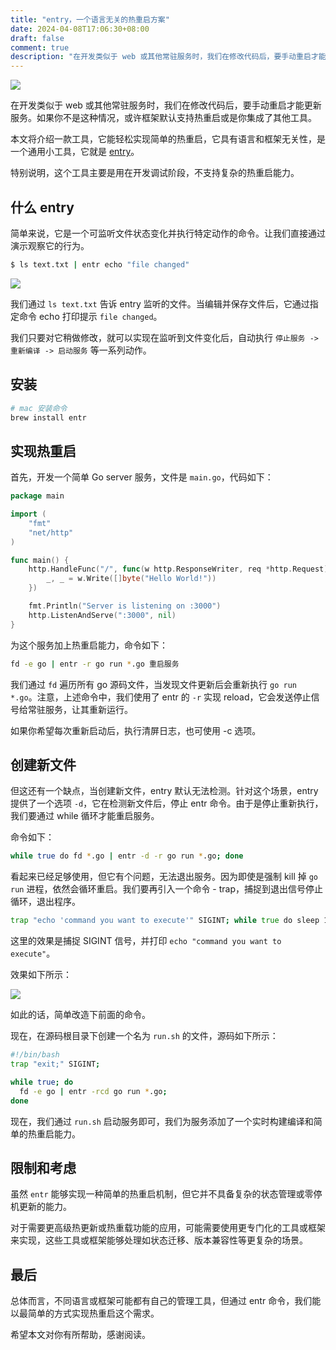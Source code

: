 ```yaml
---
title: "entry，一个语言无关的热重启方案"
date: 2024-04-08T17:06:30+08:00
draft: false
comment: true
description: "在开发类似于 web 或其他常驻服务时，我们在修改代码后，要手动重启才能更新服务。如果你不是这种情况，或许框架默认支持热重启或是你集成了其他工具"
---
```


![](https://cdn.jsdelivr.net/gh/poloxue/images@2024-04/2024-04-08-hot-restart-service-01.png)

在开发类似于 web 或其他常驻服务时，我们在修改代码后，要手动重启才能更新服务。如果你不是这种情况，或许框架默认支持热重启或是你集成了其他工具。

本文将介绍一款工具，它能轻松实现简单的热重启，它具有语言和框架无关性，是一个通用小工具，它就是 [entry](https://github.com/eradman/entr)。

特别说明，这个工具主要是用在开发调试阶段，不支持复杂的热重启能力。

## 什么 entry

简单来说，它是一个可监听文件状态变化并执行特定动作的命令。让我们直接通过演示观察它的行为。

```bash
$ ls text.txt | entr echo "file changed"
```

![](https://cdn.jsdelivr.net/gh/poloxue/images@2023-11/2023-11-02-high-productivity-shell-commands-part3-01.gif)

我们通过 `ls text.txt` 告诉 entry 监听的文件。当编辑并保存文件后，它通过指定命令 echo 打印提示 `file changed`。

我们只要对它稍做修改，就可以实现在监听到文件变化后，自动执行 `停止服务 -> 重新编译 -> 启动服务` 等一系列动作。

## 安装

```bash
# mac 安装命令
brew install entr
```

## 实现热重启

首先，开发一个简单 Go server 服务，文件是 `main.go`，代码如下： 

```go
package main

import (
	"fmt"
	"net/http"
)

func main() {
	http.HandleFunc("/", func(w http.ResponseWriter, req *http.Request) {
		_, _ = w.Write([]byte("Hello World!"))
	})

	fmt.Println("Server is listening on :3000")
	http.ListenAndServe(":3000", nil)
}
```

为这个服务加上热重启能力，命令如下：

```bash
fd -e go | entr -r go run *.go 重启服务
```

我们通过 `fd` 遍历所有 go 源码文件，当发现文件更新后会重新执行 `go run *.go`。注意，上述命令中，我们使用了 entr 的 `-r` 实现 reload，它会发送停止信号给常驻服务，让其重新运行。

如果你希望每次重新启动后，执行清屏日志，也可使用 -c 选项。

## 创建新文件

但这还有一个缺点，当创建新文件，entry 默认无法检测。针对这个场景，entry 提供了一个选项 `-d`，它在检测新文件后，停止 entr 命令。由于是停止重新执行，我们要通过 while 循环才能重启服务。

命令如下：

```bash
while true do fd *.go | entr -d -r go run *.go; done
```

看起来已经足够使用，但它有个问题，无法退出服务。因为即使是强制 kill 掉 `go run` 进程，依然会循环重启。我们要再引入一个命令 - trap，捕捉到退出信号停止循环，退出程序。

```zsh
trap "echo 'command you want to execute'" SIGINT; while true do sleep 10; done
```

这里的效果是捕捉 SIGINT 信号，并打印 `echo "command you want to execute"`。


效果如下所示：

![](https://cdn.jsdelivr.net/gh/poloxue/images@2023-11/2023-11-02-high-productivity-shell-commands-part3-04.gif)

如此的话，简单改造下前面的命令。

现在，在源码根目录下创建一个名为 `run.sh` 的文件，源码如下所示：


```bash
#!/bin/bash
trap "exit;" SIGINT;

while true; do
  fd -e go | entr -rcd go run *.go;
done
```

现在，我们通过 `run.sh` 启动服务即可，我们为服务添加了一个实时构建编译和简单的热重启能力。

## 限制和考虑

虽然 `entr` 能够实现一种简单的热重启机制，但它并不具备复杂的状态管理或零停机更新的能力。

对于需要更高级热更新或热重载功能的应用，可能需要使用更专门化的工具或框架来实现，这些工具或框架能够处理如状态迁移、版本兼容性等更复杂的场景。

## 最后

总体而言，不同语言或框架可能都有自己的管理工具，但通过 entr 命令，我们能以最简单的方式实现热重启这个需求。

希望本文对你有所帮助，感谢阅读。

